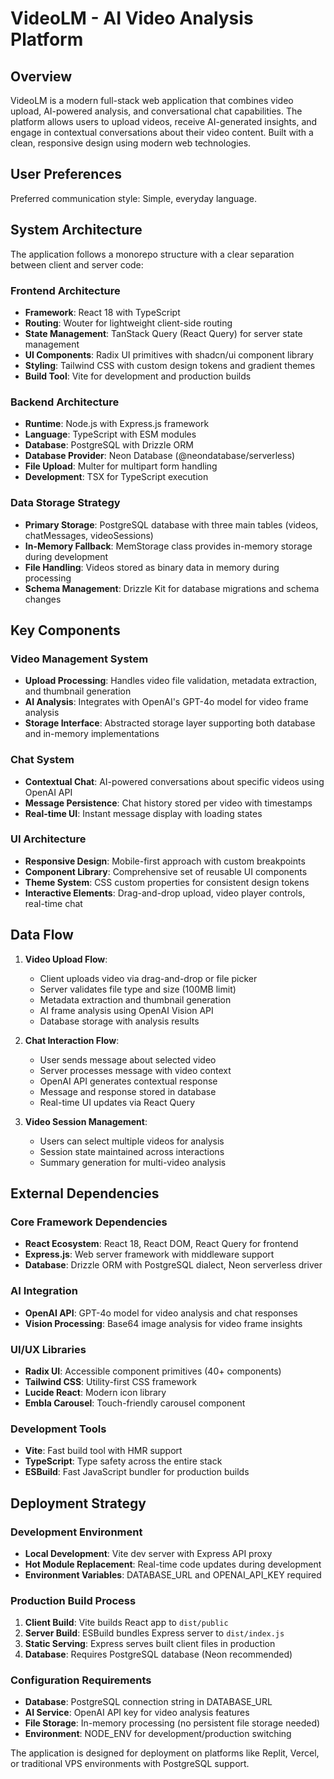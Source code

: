 # VideoLM - AI Video Analysis Platform

## Overview

VideoLM is a modern full-stack web application that combines video upload, AI-powered analysis, and conversational chat capabilities. The platform allows users to upload videos, receive AI-generated insights, and engage in contextual conversations about their video content. Built with a clean, responsive design using modern web technologies.

## User Preferences

Preferred communication style: Simple, everyday language.

## System Architecture

The application follows a monorepo structure with a clear separation between client and server code:

### Frontend Architecture
- **Framework**: React 18 with TypeScript
- **Routing**: Wouter for lightweight client-side routing
- **State Management**: TanStack Query (React Query) for server state management
- **UI Components**: Radix UI primitives with shadcn/ui component library
- **Styling**: Tailwind CSS with custom design tokens and gradient themes
- **Build Tool**: Vite for development and production builds

### Backend Architecture
- **Runtime**: Node.js with Express.js framework
- **Language**: TypeScript with ESM modules
- **Database**: PostgreSQL with Drizzle ORM
- **Database Provider**: Neon Database (@neondatabase/serverless)
- **File Upload**: Multer for multipart form handling
- **Development**: TSX for TypeScript execution

### Data Storage Strategy
- **Primary Storage**: PostgreSQL database with three main tables (videos, chatMessages, videoSessions)
- **In-Memory Fallback**: MemStorage class provides in-memory storage during development
- **File Handling**: Videos stored as binary data in memory during processing
- **Schema Management**: Drizzle Kit for database migrations and schema changes

## Key Components

### Video Management System
- **Upload Processing**: Handles video file validation, metadata extraction, and thumbnail generation
- **AI Analysis**: Integrates with OpenAI's GPT-4o model for video frame analysis
- **Storage Interface**: Abstracted storage layer supporting both database and in-memory implementations

### Chat System
- **Contextual Chat**: AI-powered conversations about specific videos using OpenAI API
- **Message Persistence**: Chat history stored per video with timestamps
- **Real-time UI**: Instant message display with loading states

### UI Architecture
- **Responsive Design**: Mobile-first approach with custom breakpoints
- **Component Library**: Comprehensive set of reusable UI components
- **Theme System**: CSS custom properties for consistent design tokens
- **Interactive Elements**: Drag-and-drop upload, video player controls, real-time chat

## Data Flow

1. **Video Upload Flow**:
   - Client uploads video via drag-and-drop or file picker
   - Server validates file type and size (100MB limit)
   - Metadata extraction and thumbnail generation
   - AI frame analysis using OpenAI Vision API
   - Database storage with analysis results

2. **Chat Interaction Flow**:
   - User sends message about selected video
   - Server processes message with video context
   - OpenAI API generates contextual response
   - Message and response stored in database
   - Real-time UI updates via React Query

3. **Video Session Management**:
   - Users can select multiple videos for analysis
   - Session state maintained across interactions
   - Summary generation for multi-video analysis

## External Dependencies

### Core Framework Dependencies
- **React Ecosystem**: React 18, React DOM, React Query for frontend
- **Express.js**: Web server framework with middleware support
- **Database**: Drizzle ORM with PostgreSQL dialect, Neon serverless driver

### AI Integration
- **OpenAI API**: GPT-4o model for video analysis and chat responses
- **Vision Processing**: Base64 image analysis for video frame insights

### UI/UX Libraries
- **Radix UI**: Accessible component primitives (40+ components)
- **Tailwind CSS**: Utility-first CSS framework
- **Lucide React**: Modern icon library
- **Embla Carousel**: Touch-friendly carousel component

### Development Tools
- **Vite**: Fast build tool with HMR support
- **TypeScript**: Type safety across the entire stack
- **ESBuild**: Fast JavaScript bundler for production builds

## Deployment Strategy

### Development Environment
- **Local Development**: Vite dev server with Express API proxy
- **Hot Module Replacement**: Real-time code updates during development
- **Environment Variables**: DATABASE_URL and OPENAI_API_KEY required

### Production Build Process
1. **Client Build**: Vite builds React app to `dist/public`
2. **Server Build**: ESBuild bundles Express server to `dist/index.js`
3. **Static Serving**: Express serves built client files in production
4. **Database**: Requires PostgreSQL database (Neon recommended)

### Configuration Requirements
- **Database**: PostgreSQL connection string in DATABASE_URL
- **AI Service**: OpenAI API key for video analysis features
- **File Storage**: In-memory processing (no persistent file storage needed)
- **Environment**: NODE_ENV for development/production switching

The application is designed for deployment on platforms like Replit, Vercel, or traditional VPS environments with PostgreSQL support.
